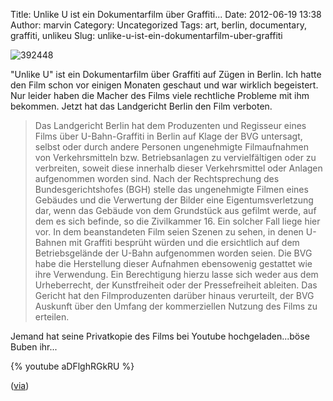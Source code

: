 Title:  Unlike U ist ein Dokumentarfilm über Graffiti...
Date: 2012-06-19 13:38
Author: marvin
Category: Uncategorized
Tags: art, berlin, documentary, graffiti, unlikeu
Slug: unlike-u-ist-ein-dokumentarfilm-uber-graffiti

![392448]({filename}/images/392448.png)

"Unlike U" ist ein Dokumentarfilm über Graffiti auf Zügen in Berlin. Ich
hatte den Film schon vor einigen Monaten geschaut und war wirklich
begeistert. Nur leider haben die Macher des Films viele rechtliche
Probleme mit ihm bekommen. Jetzt hat das Landgericht Berlin den Film
verboten.

> Das Landgericht Berlin hat dem Produzenten und Regisseur eines Films
> über U-Bahn-Graffiti in Berlin auf Klage der BVG untersagt, selbst
> oder durch andere Personen ungenehmigte Filmaufnahmen von
> Verkehrsmitteln bzw. Betriebsanlagen zu vervielfältigen oder zu
> verbreiten, soweit diese innerhalb dieser Verkehrsmittel oder Anlagen
> aufgenommen worden sind. Nach der Rechtsprechung des
> Bundesgerichtshofes (BGH) stelle das ungenehmigte Filmen eines
> Gebäudes und die Verwertung der Bilder eine Eigentumsverletzung dar,
> wenn das Gebäude von dem Grundstück aus gefilmt werde, auf dem es sich
> befinde, so die Zivilkammer 16. Ein solcher Fall liege hier vor. In
> dem beanstandeten Film seien Szenen zu sehen, in denen U-Bahnen mit
> Graffiti besprüht würden und die ersichtlich auf dem Betriebsgelände
> der U-Bahn aufgenommen worden seien. Die BVG habe die Herstellung
> dieser Aufnahmen ebensowenig gestattet wie ihre Verwendung. Ein
> Berechtigung hierzu lasse sich weder aus dem Urheberrecht, der
> Kunstfreiheit oder der Pressefreiheit ableiten. Das Gericht hat den
> Filmproduzenten darüber hinaus verurteilt, der BVG Auskunft über den
> Umfang der kommerziellen Nutzung des Films zu erteilen.

Jemand hat seine Privatkopie des Films bei Youtube hochgeladen...böse
Buben ihr...

{% youtube aDFlghRGkRU   %}

([via](http://ilovegraffiti.de/blog/2012/06/11/urteil-landgericht-berlin-verbietet-unlike-u/))


